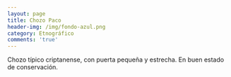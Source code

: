 ```yaml
---
layout: page
title: Chozo Paco
header-img: /img/fondo-azul.png
category: Etnográfico
comments: 'true'
---
```



Chozo típico criptanense, con puerta pequeña y estrecha. En buen estado de conservación.
